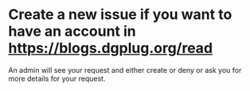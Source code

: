 # Create a new issue if you want to have an account in https://blogs.dgplug.org/read


An admin will see your request and either create or deny or ask you for more details for your request.
